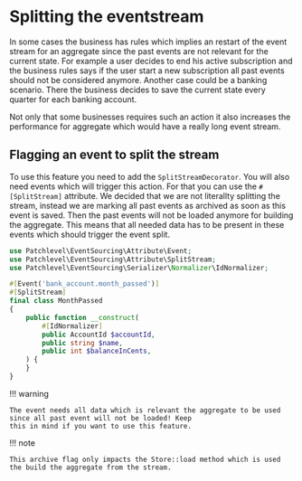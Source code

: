 # Splitting the eventstream

In some cases the business has rules which implies an restart of the event stream for an aggregate since the past events
are not relevant for the current state. For example a user decides to end his active subscription and the business rules
says if the user start a new subscription all past events should not be considered anymore. Another case could be a
banking scenario. There the business decides to save the current state every quarter for each banking account.

Not only that some businesses requires such an action it also increases the performance for aggregate which would have a
really long event stream. 

## Flagging an event to split the stream

To use this feature you need to add the `SplitStreamDecorator`. You will also need events which will trigger this
action. For that you can use the `#[SplitStream]` attribute. We decided that we are not literallty splitting the stream, 
instead we are marking all past events as archived as soon as this event is saved. Then the past events will not be 
loaded anymore for building the aggregate. This means that all needed data has to be present in these events which 
should trigger the event split.

```php
use Patchlevel\EventSourcing\Attribute\Event;
use Patchlevel\EventSourcing\Attribute\SplitStream;
use Patchlevel\EventSourcing\Serializer\Normalizer\IdNormalizer;

#[Event('bank_account.month_passed')]
#[SplitStream]
final class MonthPassed
{
    public function __construct(
        #[IdNormalizer]
        public AccountId $accountId,
        public string $name,
        public int $balanceInCents,
    ) {
    }
}
```

!!! warning

    The event needs all data which is relevant the aggregate to be used since all past event will not be loaded! Keep 
    this in mind if you want to use this feature.

!!! note

    This archive flag only impacts the Store::load method which is used the build the aggregate from the stream.
